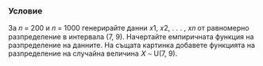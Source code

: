 ### Условие
За 𝑛 = 200 и 𝑛 = 1000 генерирайте данни 𝑥1, 𝑥2, . . . , 𝑥𝑛 от равномерно разпределение в интервала (7, 9). Начертайте емпиричната функция на разпределение на данните. На същата картинка добавете функцията на разпределение на случайна величина
𝑋 ∼ U(7, 9).
